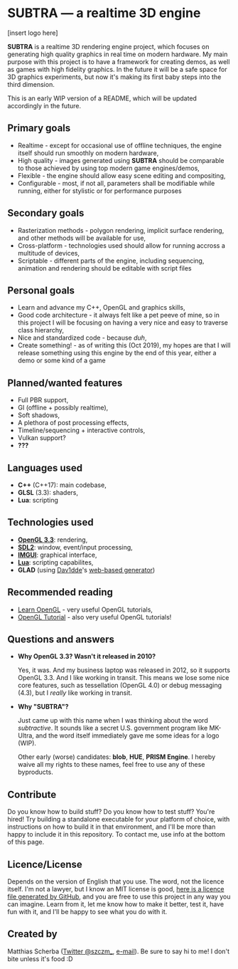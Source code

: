 # SUBTRA — a realtime 3D engine
\[insert logo here\]

**SUBTRA** is a realtime 3D rendering engine project, which focuses on generating high quality graphics in real time on modern hardware. My main purpose with this project is to have a framework for creating demos, as well as games with high fidelity graphics. In the future it will be a safe space for 3D graphics experiments, but now it's making its first baby steps into the third dimension.

This is an early WIP version of a README, which will be updated accordingly in the future.

## Primary goals
- Realtime - except for occasional use of offline techniques, the engine itself should run smoothly on modern hardware,
- High quality - images generated using **SUBTRA** should be comparable to those achieved by using top modern game engines/demos,
- Flexible - the engine should allow easy scene editing and compositing,
- Configurable - most, if not all, parameters shall be modifiable while running, either for stylistic or for performance purposes

## Secondary goals
- Rasterization methods - polygon rendering, implicit surface rendering, and other methods will be available for use,
- Cross-platform - technologies used should allow for running accross a multitude of devices,
- Scriptable - different parts of the engine, including sequencing, animation and rendering should be editable with script files

## Personal goals
- Learn and advance my C++, OpenGL and graphics skills,
- Good code architecture - it always felt like a pet peeve of mine, so in this project I will be focusing on having a very nice and easy to traverse class hierarchy,
- Nice and standardized code - because _duh_,
- Create something! - as of writing this (Oct 2019), my hopes are that I will release something using this engine by the end of this year, either a demo or some kind of a game

## Planned/wanted features
- Full PBR support,
- GI (offline + possibly realtime),
- Soft shadows,
- A plethora of post processing effects,
- Timeline/sequencing + interactive controls,
- Vulkan support?
- **???**

## Languages used
- **C++** (C++17): main codebase,
- **GLSL** (3.3): shaders,
- **Lua**: scripting

## Technologies used
- [**OpenGL 3.3**](https://www.khronos.org/registry/OpenGL/specs/gl/glspec33.core.pdf): rendering,
- [**SDL2**](https://www.libsdl.org/): window, event/input processing,
- [**IMGUI**](https://github.com/ocornut/imgui): graphical interface,
- [**Lua**](https://www.lua.org/): scripting capabilites,
- **GLAD** (using [Dav1dde](https://github.com/Dav1dde)'s [web-based generator](https://glad.dav1d.de/))

## Recommended reading
- [Learn OpenGL](https://learnopengl.com/) - very useful OpenGL tutorials,
- [OpenGL Tutorial](http://www.opengl-tutorial.org/) - also very useful OpenGL tutorials!

## Questions and answers
- **Why OpenGL 3.3? Wasn't it released in 2010?**

  Yes, it was. And my business laptop was released in 2012, so it supports OpenGL 3.3. And I like working in transit. This means we lose some nice core features, such as tessellation (OpenGL 4.0) or debug messaging (4.3), but I *really* like working in transit.
  
- **Why "SUBTRA"?**

  Just came up with this name when I was thinking about the word _subtractive_. It sounds like a secret U.S. government program like MK-Ultra, and the word itself immediately gave me some ideas for a logo (WIP).
  
  Other early (worse) candidates: **blob**, **HUE**, **PRISM Engine**. I hereby waive all my rights to these names, feel free to use any of these byproducts.
  
## Contribute
Do you know how to build stuff? Do you know how to test stuff? You're hired! Try building a standalone executable for your platform of choice, with instructions on how to build it in that environment, and I'll be more than happy to include it in this repository. To contact me, use info at the bottom of this page.
  
## Licence/License
Depends on the version of English that you use. The word, not the licence itself. I'm not a lawyer, but I know an MIT license is good, [here is a licence file generated by GitHub](LICENSE), and you are free to use this project in any way you can imagine. Learn from it, let me know how to make it better, test it, have fun with it, and I'll be happy to see what you do with it.

## Created by
Matthias Scherba ([Twitter @szczm_](https://twitter.com/szczm_), [e-mail](mailto:matthias.scherba@gmail.com)). Be sure to say hi to me! I don't bite unless it's food :D
